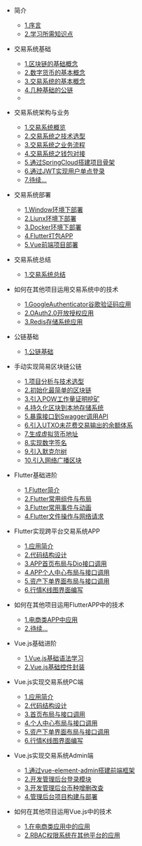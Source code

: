 * 简介
  * [1.序言](markdown/exchange_starter/1.序言)
  * [2.学习所需知识点](markdown/exchange_starter/2.项目所用技术)

* 交易系统基础
  * [1.区块链的基础概念](1.区块链的基础概念)
  * [2.数字货币的基本概念](2.数字货币的基本概念)
  * [3.交易系统的基本概念](3.交易系统的基本概念)
  * [4.几种基础的公链](3.几种基础的公链)
  * 
* 交易系统架构与业务
  * [1.交易系统概览](1.交易系统概览)
  * [2.交易系统之技术选型](2.交易系统之技术选型)
  * [3.交易系统之业务流程](3.交易系统之业务流程)
  * [4.交易系统之钱包对接](markdown/exchange_framework_business/4.交易系统之钱包对接)
  * [5.通过SpringCloud搭建项目骨架](5.通过SpringCloud搭建项目骨架)
  * [6.通过JWT实现用户单点登录](6.通过JWT实现用户单点登录)
  * [7.待续...](7.待续...)
  
* 交易系统部署
  * [1.Window环境下部署](1.Window环境下部署)
  * [2.Liunx环境下部署](2.Liunx环境下部署)
  * [3.Docker环境下部署](3.Docker环境下部署)
  * [4.Flutter打包APP](4.Flutter打包APP)
  * [5.Vue前端项目部署](4.Vue前端项目部署)

* 交易系统总结
  * [1.交易系统总结](1.交易系统总结)
  
* 如何在其他项目运用交易系统中的技术
  * [1.GoogleAuthenticator谷歌验证码应用](1.GoogleAuthenticator谷歌验证码应用)
  * [2.OAuth2.0开放授权应用](2.OAuth2.0开放授权应用)
  * [3.Redis存储系统应用](3.Redis存储系统应用)

* 公链基础
  * [1.公链基础](1.公链基础)

* 手动实现简易区块链公链
  * [1.项目分析与技术选型](1.项目分析与技术选型)
  * [2.初始化最简单的区块链](2.Hadoop集群环境搭建)
  * [3.引入POW工作量证明挖矿](3.引入POW工作量证明挖矿)
  * [4.持久化区块到本地存储系统](4.持久化区块到本地存储系统)
  * [5.暴露接口到Swagger调用API](5.暴露接口到Swagger调用API)
  * [6.引入UTXO未花费交易输出的余额体系](6.引入UTXO未花费交易输出的余额体系)
  * [7.生成虚拟货币地址](7.生成虚拟货币地址)
  * [8.实现数字签名](8.实现数字签名)
  * [9.引入默克尔树](9.引入默克尔树)
  * [10.引入网络广播区块](10.引入网络广播区块)

* Flutter基础进阶
  * [1.Flutter简介](1.Flutter简介)
  * [2.Flutter常用组件与布局](2.Flutter常用组件与布局)
  * [3.Flutter常用事件与动画](3.Flutter常用事件与动画)
  * [4.Flutter文件操作与网络请求](4.Flutter文件操作与网络请求)

* Flutter实现跨平台交易系统APP
  * [1.应用简介](1.应用简介)
  * [2.代码结构设计](2.代码结构设计)
  * [3.APP首页布局与Dio接口调用](3.APP首页布局与Dio接口调用)
  * [4.APP个人中心布局与接口调用](4.APP个人中心布局与接口调用)
  * [5.资产下单界面布局与接口调用](5.资产下单界面布局与接口调用)
  * [6.行情K线图界面编写](6.行情K线图界面编写)

* 如何在其他项目运用FlutterAPP中的技术
  * [1.电商类APP中应用](1.电商类APP中应用)
  * [2.待续...](2.待续...)

* Vue.js基础进阶
  * [1.Vue.js基础语法学习](1.Vue.js基础语法学习)
  * [2.Vue.js基础控件封装](2.Vue.js基础控件封装)

* Vue.js实现交易系统PC端
  * [1.应用简介](1.应用简介)
  * [2.代码结构设计](2.代码结构设计)
  * [3.首页布局与接口调用](3.首页布局与接口调用)
  * [4.个人中心布局与接口调用](4.个人中心布局与接口调用)
  * [5.资产下单界面布局与接口调用](5.资产下单界面布局与接口调用)
  * [6.行情K线图界面编写](6.行情K线图界面编写)

* Vue.js实现交易系统Admin端
  * [1.通过vue-element-admin搭建前端框架](1.通过vue-element-admin搭建前端框架)
  * [2.开发管理后台登录模块](2.开发管理后台登录模块)
  * [3.开发管理后台币种增删改查](3.开发管理后台币种增删改查)
  * [4.管理后台项目构建与部署](4.管理后台项目构建与部署)

* 如何在其他项目运用Vue.js中的技术
  * [1.在电商类应用中的应用](1.在电商类应用中的应用)
  * [2.RBAC权限系统在其他平台的应用](2.RBAC权限系统在其他平台的应用)
